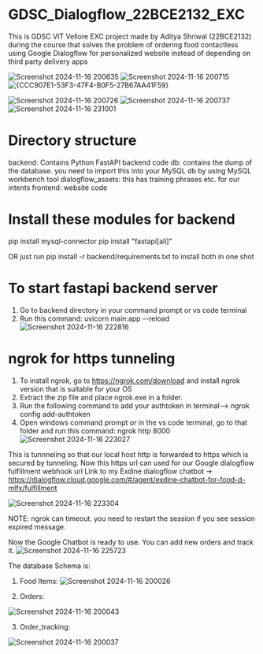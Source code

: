# GDSC_Dialogflow_22BCE2132_EXC
This is GDSC VIT Vellore EXC project made by Aditya Shriwal (22BCE2132) during the course that solves the problem of ordering food contactless using Google Dialogflow for personalized website instead of depending on third party delivery apps

![Screenshot 2024-11-16 200635](https://github.com/user-attachments/assets/103de0a8-22e3-439c-b945-491b92642687)
![Screenshot 2024-11-16 200715](https://github.com/user-attachments/assets/df982970-12fc-484a-83d2-46904dff352b)
![{CCC907E1-53F3-47F4-B0F5-27B67AA41F59}](https://github.com/user-attachments/assets/3780f154-b6e0-46ce-b77e-f51998d4cc34)

![Screenshot 2024-11-16 200726](https://github.com/user-attachments/assets/fd088723-630f-4834-a2a0-885a9e3aa090)
![Screenshot 2024-11-16 200737](https://github.com/user-attachments/assets/c7192bbf-3116-405e-9f39-dbe338fe5a55)
![Screenshot 2024-11-16 231001](https://github.com/user-attachments/assets/16d246c0-ed0b-45c1-8e48-c15b611c56b4)


Directory structure
===================
backend: Contains Python FastAPI backend code
db: contains the dump of the database. you need to import this into your MySQL db by using MySQL workbench tool
dialogflow_assets: this has training phrases etc. for our intents
frontend: website code

Install these modules for backend
==================================

pip install mysql-connector
pip install "fastapi[all]"

OR just run pip install -r backend/requirements.txt to install both in one shot

To start fastapi backend server
================================
1. Go to backend directory in your command prompt or vs code terminal
2. Run this command: uvicorn main:app --reload
![Screenshot 2024-11-16 222816](https://github.com/user-attachments/assets/180ff08c-1d81-4dd8-9bf1-e29e593cc919)

ngrok for https tunneling
================================
1. To install ngrok, go to https://ngrok.com/download and install ngrok version that is suitable for your OS
2. Extract the zip file and place ngrok.exe in a folder.
3. Run the following command to add your authtoken in terminal--> ngrok config add-authtoken <token>
4. Open windows command prompt or in the vs code terminal, go to that folder and run this command: ngrok http 8000
![Screenshot 2024-11-16 223027](https://github.com/user-attachments/assets/280d5ef0-c398-4b50-984b-6db7d43d450b)


This is tunnneling so that our local host http is forwarded to https which is secured by tunneling.
Now this https url can used for our Google dialogflow fulfillment webhook url
Link to my Exdine dialogflow chatbot -> https://dialogflow.cloud.google.com/#/agent/exdine-chatbot-for-food-d-mlfx/fulfillment 

![Screenshot 2024-11-16 223304](https://github.com/user-attachments/assets/0ffdc403-9f00-44d5-a7ce-37d42e2a8a79)

NOTE: ngrok can timeout. you need to restart the session if you see session expired message.

Now the Google Chatbot is ready to use. You can add new orders and track it.
![Screenshot 2024-11-16 225723](https://github.com/user-attachments/assets/45f76703-7740-435b-82a9-73c386693c68)

The database Schema is:
1. Food Items:
![Screenshot 2024-11-16 200026](https://github.com/user-attachments/assets/9b34ca66-0bd2-49c0-8589-872eb8fb9c15)

2. Orders:

![Screenshot 2024-11-16 200043](https://github.com/user-attachments/assets/542cf998-faca-4419-aadc-c15663781cec)

3. Order_tracking:

![Screenshot 2024-11-16 200037](https://github.com/user-attachments/assets/63788fd4-55c2-4044-870d-48122b4dabcd)


